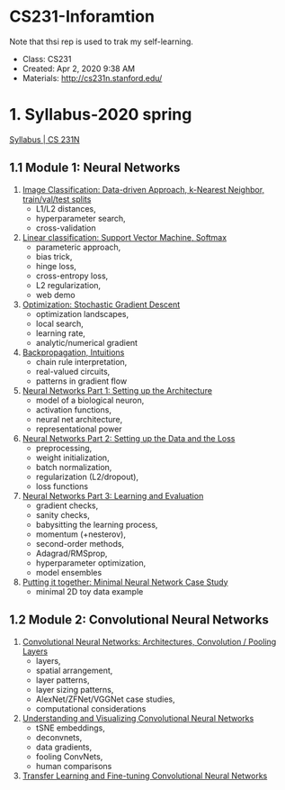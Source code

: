 # CS231-Inforamtion

Note that thsi rep is used to trak my self-learning.

- Class: CS231
- Created: Apr 2, 2020 9:38 AM
- Materials: http://cs231n.stanford.edu/

# 1. Syllabus-2020 spring

[Syllabus | CS 231N](http://cs231n.stanford.edu/syllabus.html)

## 1.1 Module 1: Neural Networks

1. [Image Classification: Data-driven Approach, k-Nearest Neighbor, train/val/test splits](https://cs231n.github.io/classification/)
   - L1/L2 distances,
   - hyperparameter search,
   - cross-validation
2. [Linear classification: Support Vector Machine, Softmax](https://cs231n.github.io/linear-classify/)
   - parameteric approach,
   - bias trick,
   - hinge loss,
   - cross-entropy loss,
   - L2 regularization,
   - web demo
3. [Optimization: Stochastic Gradient Descent](https://cs231n.github.io/optimization-1/)
   - optimization landscapes,
   - local search,
   - learning rate,
   - analytic/numerical gradient
4. [Backpropagation, Intuitions](https://cs231n.github.io/optimization-2/)
   - chain rule interpretation,
   - real-valued circuits,
   - patterns in gradient flow
5. [Neural Networks Part 1: Setting up the Architecture](https://cs231n.github.io/neural-networks-1/)
   - model of a biological neuron,
   - activation functions,
   - neural net architecture,
   - representational power
6. [Neural Networks Part 2: Setting up the Data and the Loss](https://cs231n.github.io/neural-networks-2/)
   - preprocessing,
   - weight initialization,
   - batch normalization,
   - regularization (L2/dropout),
   - loss functions
7. [Neural Networks Part 3: Learning and Evaluation](https://cs231n.github.io/neural-networks-3/)
   - gradient checks,
   - sanity checks,
   - babysitting the learning process,
   - momentum (+nesterov),
   - second-order methods,
   - Adagrad/RMSprop,
   - hyperparameter optimization,
   - model ensembles
8. [Putting it together: Minimal Neural Network Case Study](https://cs231n.github.io/neural-networks-case-study/)
   - minimal 2D toy data example

## 1.2 Module 2: Convolutional Neural Networks

1. [Convolutional Neural Networks: Architectures, Convolution / Pooling Layers](https://cs231n.github.io/convolutional-networks/)
   - layers,
   - spatial arrangement,
   - layer patterns,
   - layer sizing patterns,
   - AlexNet/ZFNet/VGGNet case studies,
   - computational considerations
2. [Understanding and Visualizing Convolutional Neural Networks](https://cs231n.github.io/understanding-cnn/)
   - tSNE embeddings,
   - deconvnets,
   - data gradients,
   - fooling ConvNets,
   - human comparisons
3. [Transfer Learning and Fine-tuning Convolutional Neural Networks](https://cs231n.github.io/transfer-learning/)


